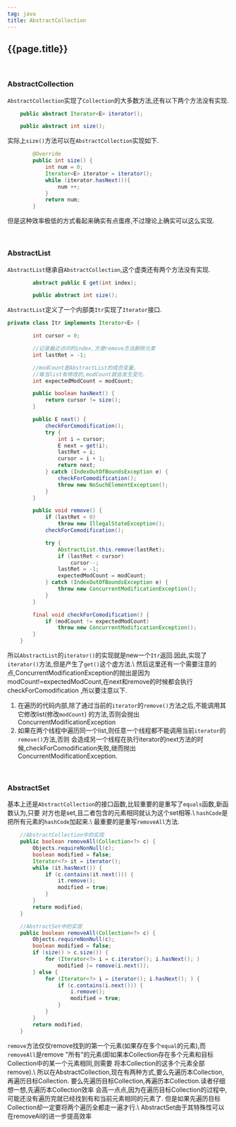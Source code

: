 ```yaml
---
tag: java
title: AbstractCollection
---
```

## {{page.title}}

<br/>

### AbstractCollection
`AbstractCollection`实现了`Collection`的大多数方法,还有以下两个方法没有实现.

~~~java
    public abstract Iterator<E> iterator();

    public abstract int size();
~~~

实际上`size()`方法可以在`AbstractCollection`实现如下.

~~~java
        @Override
        public int size() {
            int num = 0;
            Iterator<E> iterator = iterator();
            while (iterator.hasNext()){
                num ++;
            }
            return num;
        }
~~~

但是这种效率极低的方式看起来确实有点蛋疼,不过理论上确实可以这么实现.

<br/>

### AbstractList
`AbstractList`继承自`AbstractCollection`,这个虚类还有两个方法没有实现.

~~~java
        abstract public E get(int index);

        public abstract int size();
~~~

`AbstractList`定义了一个内部类`Itr`实现了`Iterator`接口.

~~~java
private class Itr implements Iterator<E> {

        int cursor = 0;

        //记录最近访问的index,方便remove方法删除元素
        int lastRet = -1;

        //modCount是AbstractList的成员变量,
        //每当list有修改的,modCount就会发生变化.
        int expectedModCount = modCount;

        public boolean hasNext() {
            return cursor != size();
        }

        public E next() {
            checkForComodification();
            try {
                int i = cursor;
                E next = get(i);
                lastRet = i;
                cursor = i + 1;
                return next;
            } catch (IndexOutOfBoundsException e) {
                checkForComodification();
                throw new NoSuchElementException();
            }
        }

        public void remove() {
            if (lastRet < 0)
                throw new IllegalStateException();
            checkForComodification();

            try {
                AbstractList.this.remove(lastRet);
                if (lastRet < cursor)
                    cursor--;
                lastRet = -1;
                expectedModCount = modCount;
            } catch (IndexOutOfBoundsException e) {
                throw new ConcurrentModificationException();
            }
        }

        final void checkForComodification() {
            if (modCount != expectedModCount)
                throw new ConcurrentModificationException();
        }
    }
~~~

所以`AbstractList`的`iterator()`的实现就是new一个`Itr`返回.因此,实现了
`iterator()`方法,但是产生了`get()`这个虚方法.\\
然后这里还有一个需要注意的点,ConcurrentModificationException的抛出是因为
modCount!=expectedModCount,在next和remove的时候都会执行checkForComodification
,所以要注意以下.

1. 在遍历的代码内部,除了通过当前的`iterator`的`remove()`方法之后,不能调用其它修改list(修改`modCount`)
的方法,否则会抛出ConcurrentModificationException
2. 如果在两个线程中遍历同一个list,则任意一个线程都不能调用当前`iterator`的`remove()`方法,否则
会造成另一个线程在执行iterator的next方法的时候,checkForComodification失败,继而抛出
ConcurrentModificationException.

<br/>

### AbstractSet
基本上还是`AbstractCollection`的接口函数,比较重要的是重写了`equals`函数,新函数认为,只要
对方也是set,且二者包含的元素相同就认为这个set相等.\\
`hashCode`是把所有元素的`hashCode`加起来.\\
最重要的是重写`removeAll`方法.
~~~java
    //AbstractCollection中的实现
    public boolean removeAll(Collection<?> c) {
        Objects.requireNonNull(c);
        boolean modified = false;
        Iterator<?> it = iterator();
        while (it.hasNext()) {
            if (c.contains(it.next())) {
                it.remove();
                modified = true;
            }
        }
        return modified;
    }

    //AbstractSet中的实现
    public boolean removeAll(Collection<?> c) {
        Objects.requireNonNull(c);
        boolean modified = false;
        if (size() > c.size()) {
            for (Iterator<?> i = c.iterator(); i.hasNext(); )
                modified |= remove(i.next());
        } else {
            for (Iterator<?> i = iterator(); i.hasNext(); ) {
                if (c.contains(i.next())) {
                    i.remove();
                    modified = true;
                }
            }
        }
        return modified;
    }
~~~

`remove`方法仅仅remove找到的第一个元素(如果存在多个`equal`的元素),而`removeAll`是remove
"所有"的元素(即如果本Collection存在多个元素和目标Collection中的某一个元素相同,则需要
将本Collection的这多个元素全部remove).\\
所以在AbstractCollection,现在有两种方式,要么先遍历本Collection,再遍历目标Collection.
要么先遍历目标Collection,再遍历本Collection.读者仔细想一想,先遍历本Collection效率
会高一点点,因为在遍历目标Collection的过程中,可能还没有遍历完就已经找到有和当前元素相同的元素了.
但是如果先遍历目标Collection却一定要将两个遍历全都走一遍才行.\\
AbstractSet由于其特殊性可以在removeAll的进一步提高效率
